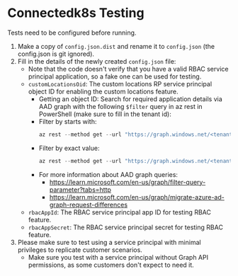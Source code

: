 # Connectedk8s Testing
Tests need to be configured before running.

1. Make a copy of `config.json.dist` and rename it to `config.json` (the config.json is git ignored).
1. Fill in the details of the newly created `config.json` file:
    - Note that the code doesn't verify that you have a valid RBAC service principal application, so a fake one can be used for testing.
    - `customLocationsOid`: The custom locations RP service principal object ID for enabling the custom locations feature.
        - Getting an object ID: Search for required application details via AAD graph with the following `$filter` query in az rest in PowerShell (make sure to fill in the tenant id):
        - Filter by starts with:
            ```powershell
            az rest --method get --url "https://graph.windows.net/<tenant id>/servicePrincipals?`$filter=startswith(displayName,'Custom Locations')&api-version=1.6"
            ```
        - Filter by exact value:
            ```powershell
            az rest --method get --url "https://graph.windows.net/<tenant id>/servicePrincipals?`$filter=appId eq '<app id>'&api-version=1.6"
            ```
        - For more information about AAD graph queries:
            - https://learn.microsoft.com/en-us/graph/filter-query-parameter?tabs=http
            - https://learn.microsoft.com/en-us/graph/migrate-azure-ad-graph-request-differences
    - `rbacAppId`: The RBAC service principal app ID for testing RBAC feature.
    - `rbacAppSecret`: The RBAC service principal secret for testing RBAC feature.
1. Please make sure to test using a service principal with minimal privileges to replicate customer scenarios.
    - Make sure you test with a service principal without Graph API permissions, as some customers don't expect to need it.